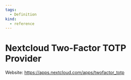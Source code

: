 ```yaml
---
tags:
  - Definition
kind:
  - reference
---
```

# Nextcloud Two-Factor TOTP Provider

Website: <https://apps.nextcloud.com/apps/twofactor_totp>